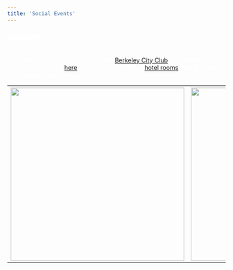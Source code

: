 ```yaml
---
title: 'Social Events'
---
```


<h3><font color='#FFFFFF'>BANQUET</font></h3>
<font color='#FFFFFF'>The banquet is scheduled for the evening of Sunday, January 27. Tentatively, the location will be at the <a href='https://www.berkeleycityclub.com/'>Berkeley City Club</a>. The menu for the night may be found <a href='https://www.berkeleycityclub.com/julias-restaurant.htm'>here</a>. The venue also offers <a href='https://www.berkeleycityclub.com/rooms--suites.htm'>hotel rooms</a>, and is at a very convenient location.
</font>
<table style="width:100%">
<tr>
    <th><img src='http://rb19.lbl.gov/user/pages/11.social-events/IMG_0360.jpg' width=400px></th>
        <th><img src='http://rb19.lbl.gov/user/pages/11.social-events/IMG_0362.jpg' width=400px></th>
    <th><img src='http://rb19.lbl.gov/user/pages/11.social-events/IMG_0363.jpg' width=400px></th>
    </tr>
    
</table>

